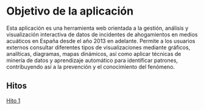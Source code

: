 # Objetivo de la aplicación
Esta aplicación es una herramienta web orientada a la gestión, análisis y visualización interactiva de datos de incidentes de ahogamientos en medios acuáticos en 
España desde el año 2013 en adelante. Permite a los usuarios externos consultar diferentes tipos de visualizaciones mediante gráficos, analíticas, diagramas, mapas 
dinámicos, así como aplicar técnicas de minería de datos y aprendizaje automático para identificar patrones, contribuyendo así a la prevención y el conocimiento del 
fenómeno. 

## Hitos
[Hito 1](hitos/hito1.md)
